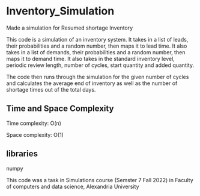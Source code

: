 # Inventory_Simulation

Made a simulation for Resumed shortage Inventory

This code is a simulation of an inventory system. It takes in a list of leads, their probabilities and a random number, then maps it to lead time. It also takes in a list of demands, their probabilities and a random number, then maps it to demand time. It also takes in the standard inventory level, periodic review length, number of cycles, start quantity and added quantity.

The code then runs through the simulation for the given number of cycles and calculates the average end of inventory as well as the number of shortage times out of the total days.

## Time and Space Complexity

Time complexity: O(n)

Space complexity: O(1)

## libraries

numpy

This code was a task in Simulations course (Semster 7 Fall 2022) in Faculty of computers and data science, Alexandria University
